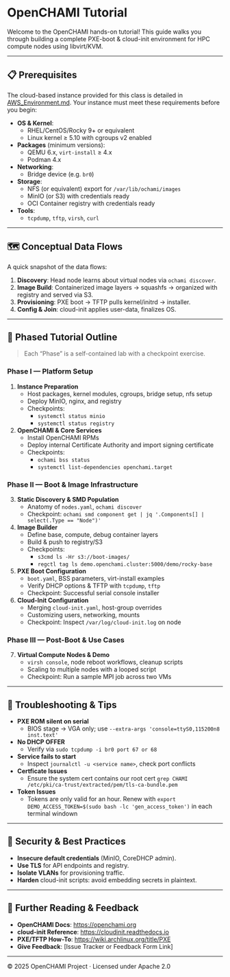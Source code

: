 # OpenCHAMI Tutorial

Welcome to the OpenCHAMI hands-on tutorial! This guide walks you through building a complete PXE-boot & cloud-init environment for HPC compute nodes using libvirt/KVM.

---
## 📋 Prerequisites

The cloud-based instance provided for this class is detailed in [AWS_Environment.md](/AWS_Environment.md). Your instance must meet these requirements before you begin:

- **OS & Kernel**:
  - RHEL/CentOS/Rocky 9+ or equivalent
  - Linux kernel ≥ 5.10 with cgroups v2 enabled
- **Packages** (minimum versions):
  - QEMU 6.x, `virt-install` ≥ 4.x
  - Podman 4.x
- **Networking**:
  - Bridge device (e.g. `br0`)
- **Storage**:
  - NFS (or equivalent) export for `/var/lib/ochami/images`
  - MinIO (or S3) with credentials ready
  - OCI Container registry with credentials ready
- **Tools**:
  - `tcpdump`, `tftp`, `virsh`, `curl`

---
## 🗺️ Conceptual Data Flows

A quick snapshot of the data flows:

1. **Discovery**: Head node learns about virtual nodes via `ochami discover`.
2. **Image Build**: Containerized image layers → squashfs → organized with registry and served via S3.
3. **Provisioning**: PXE boot → TFTP pulls kernel/initrd → installer.
4. **Config & Join**: cloud-init applies user-data, finalizes OS.

---

## 🚀 Phased Tutorial Outline

> Each “Phase” is a self-contained lab with a checkpoint exercise.

### Phase I — Platform Setup

1. **Instance Preparation**
   - Host packages, kernel modules, cgroups, bridge setup, nfs setup
   - Deploy MinIO, nginx, and registry
   - Checkpoints:
     - `systemctl status minio`
     - `systemctl status registry`
2. **OpenCHAMI & Core Services**
   - Install OpenCHAMI RPMs
   - Deploy internal Certificate Authority and import signing certificate
   - Checkpoints:
     - `ochami bss status`
     - `systemctl list-dependencies openchami.target`

### Phase II — Boot & Image Infrastructure

3. **Static Discovery & SMD Population**
   - Anatomy of `nodes.yaml`, `ochami discover`
   - Checkpoint: `ochami smd component get | jq '.Components[] | select(.Type == "Node")'`
4. **Image Builder**
   - Define base, compute, debug container layers
   - Build & push to registry/S3
   - Checkpoints:
     - `s3cmd ls -Hr s3://boot-images/`
     - `regctl tag ls demo.openchami.cluster:5000/demo/rocky-base`
5. **PXE Boot Configuration**
   - `boot.yaml`, BSS parameters, virt-install examples
   - Verify DHCP options & TFTP with `tcpdump`, `tftp`
   - Checkpoint: Successful serial console installer
6. **Cloud-Init Configuration**
   - Merging `cloud-init.yaml`, host-group overrides
   - Customizing users, networking, mounts
   - Checkpoint: Inspect `/var/log/cloud-init.log` on node

### Phase III — Post-Boot & Use Cases

7. **Virtual Compute Nodes & Demo**
   - `virsh console`, node reboot workflows, cleanup scripts
   - Scaling to multiple nodes with a looped script
   - Checkpoint: Run a sample MPI job across two VMs

---

## 🔧 Troubleshooting & Tips

- **PXE ROM silent on serial**
  - BIOS stage → VGA only; use `--extra-args 'console=ttyS0,115200n8 inst.text'`
- **No DHCP OFFER**
  - Verify via `sudo tcpdump -i br0 port 67 or 68`
- **Service fai​​ls to start**
  - Inspect `journalctl -u <service name>`, check port conflicts
- **Certficate Issues**
  - Ensure the system cert contains our root cert `grep CHAMI /etc/pki/ca-trust/extracted/pem/tls-ca-bundle.pem`
- **Token Issues**
  - Tokens are only valid for an hour.  Renew with `export DEMO_ACCESS_TOKEN=$(sudo bash -lc 'gen_access_token')` in each terminal windown

---

## 🔐 Security & Best Practices

- **Insecure default credentials** (MinIO, CoreDHCP admin).
- **Use TLS** for API endpoints and registry.
- **Isolate VLANs** for provisioning traffic.
- **Harden** cloud-init scripts: avoid embedding secrets in plaintext.

---

## 📖 Further Reading & Feedback

- **OpenCHAMI Docs**: https://openchami.org
- **cloud-init Reference**: https://cloudinit.readthedocs.io
- **PXE/TFTP How-To**: https://wiki.archlinux.org/title/PXE
- **Give Feedback**: [Issue Tracker or Feedback Form Link]

---

© 2025 OpenCHAMI Project · Licensed under Apache 2.0

